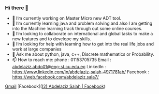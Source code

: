 ### Hi there 👋

- 🔭 I’m currently working on Master Micro new ADT tool.
- 🌱 I’m currently learning java and problem solving and also I am getting into the Machine learning track through out some online courses.
- 👯 I’m looking to collaborate on international and global tasks to make a new features and to develope my skills. 
- 🤔 I’m looking for help with learning how to get into the real life jobs and work at large companies
- 💬 Ask me about python, java, c++, Discrete mathematics or Probability.
- 📫 How to reach me: 
  phone : 01153705735
  Email : abdelaziz.abdo01@eng-st.cu.edu.eg
  LinkedIn : https://www.linkedin.com/in/abdelaziz-salah-4971781ab/
  Facebook : https://web.facebook.com/abdelaziz.sala7/ 


[Gmail](abdelaziz.abdo01@eng-st.cu.edu.eg)
[Facebook]([(2) Abdelaziz Salah | Facebook](https://web.facebook.com/abdelaziz.sala7/))
